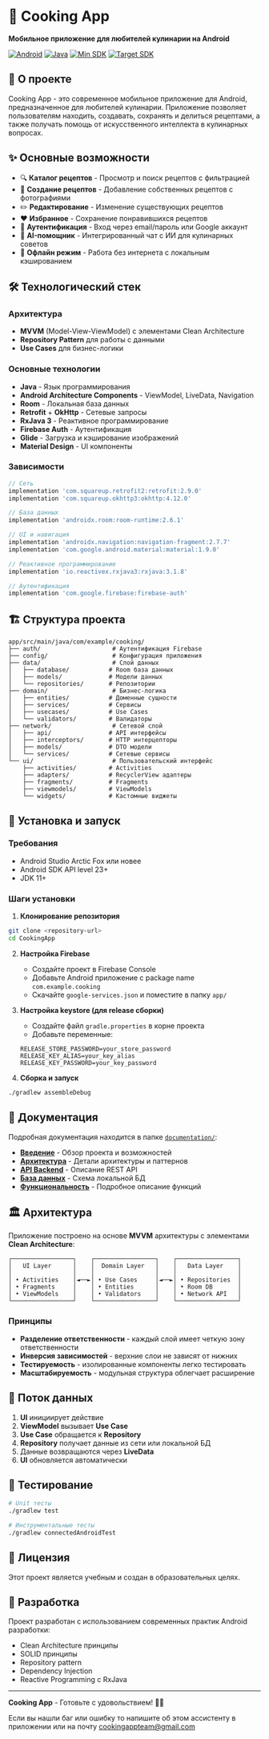 # 🍳 Cooking App

**Мобильное приложение для любителей кулинарии на Android**

[![Android](https://img.shields.io/badge/Platform-Android-green.svg)](https://www.android.com/)
[![Java](https://img.shields.io/badge/Language-Java-orange.svg)](https://www.java.com/)
[![Min SDK](https://img.shields.io/badge/Min%20SDK-23-blue.svg)](https://developer.android.com/studio/releases/platforms)
[![Target SDK](https://img.shields.io/badge/Target%20SDK-34-blue.svg)](https://developer.android.com/studio/releases/platforms)

## 📱 О проекте

Cooking App - это современное мобильное приложение для Android, предназначенное для любителей кулинарии. Приложение позволяет пользователям находить, создавать, сохранять и делиться рецептами, а также получать помощь от искусственного интеллекта в кулинарных вопросах.

## ✨ Основные возможности

- 🔍 **Каталог рецептов** - Просмотр и поиск рецептов с фильтрацией
- 📝 **Создание рецептов** - Добавление собственных рецептов с фотографиями
- ✏️ **Редактирование** - Изменение существующих рецептов
- ❤️ **Избранное** - Сохранение понравившихся рецептов
- 🔐 **Аутентификация** - Вход через email/пароль или Google аккаунт
- 🤖 **AI-помощник** - Интегрированный чат с ИИ для кулинарных советов
- 📱 **Офлайн режим** - Работа без интернета с локальным кэшированием

## 🛠 Технологический стек

### Архитектура
- **MVVM** (Model-View-ViewModel) с элементами Clean Architecture
- **Repository Pattern** для работы с данными
- **Use Cases** для бизнес-логики

### Основные технологии
- **Java** - Язык программирования
- **Android Architecture Components** - ViewModel, LiveData, Navigation
- **Room** - Локальная база данных
- **Retrofit** + **OkHttp** - Сетевые запросы
- **RxJava 3** - Реактивное программирование
- **Firebase Auth** - Аутентификация
- **Glide** - Загрузка и кэширование изображений
- **Material Design** - UI компоненты

### Зависимости
```gradle
// Сеть
implementation 'com.squareup.retrofit2:retrofit:2.9.0'
implementation 'com.squareup.okhttp3:okhttp:4.12.0'

// База данных
implementation 'androidx.room:room-runtime:2.6.1'

// UI и навигация
implementation 'androidx.navigation:navigation-fragment:2.7.7'
implementation 'com.google.android.material:material:1.9.0'

// Реактивное программирование
implementation 'io.reactivex.rxjava3:rxjava:3.1.8'

// Аутентификация
implementation 'com.google.firebase:firebase-auth'
```

## 🏗 Структура проекта

```
app/src/main/java/com/example/cooking/
├── auth/                    # Аутентификация Firebase
├── config/                  # Конфигурация приложения
├── data/                    # Слой данных
│   ├── database/           # Room база данных
│   ├── models/             # Модели данных
│   └── repositories/       # Репозитории
├── domain/                  # Бизнес-логика
│   ├── entities/           # Доменные сущности
│   ├── services/           # Сервисы
│   ├── usecases/           # Use Cases
│   └── validators/         # Валидаторы
├── network/                 # Сетевой слой
│   ├── api/                # API интерфейсы
│   ├── interceptors/       # HTTP интерцепторы
│   ├── models/             # DTO модели
│   └── services/           # Сетевые сервисы
└── ui/                      # Пользовательский интерфейс
    ├── activities/         # Activities
    ├── adapters/           # RecyclerView адаптеры
    ├── fragments/          # Fragments
    ├── viewmodels/         # ViewModels
    └── widgets/            # Кастомные виджеты
```

## 🚀 Установка и запуск

### Требования
- Android Studio Arctic Fox или новее
- Android SDK API level 23+
- JDK 11+

### Шаги установки

1. **Клонирование репозитория**
```bash
git clone <repository-url>
cd CookingApp
```

2. **Настройка Firebase**
   - Создайте проект в Firebase Console
   - Добавьте Android приложение с package name `com.example.cooking`
   - Скачайте `google-services.json` и поместите в папку `app/`

3. **Настройка keystore (для release сборки)**
   - Создайте файл `gradle.properties` в корне проекта
   - Добавьте переменные:
   ```properties
   RELEASE_STORE_PASSWORD=your_store_password
   RELEASE_KEY_ALIAS=your_key_alias
   RELEASE_KEY_PASSWORD=your_key_password
   ```

4. **Сборка и запуск**
```bash
./gradlew assembleDebug
```

## 📖 Документация

Подробная документация находится в папке [`documentation/`](./documentation/):

- [**Введение**](./documentation/01_introduction.md) - Обзор проекта и возможностей
- [**Архитектура**](./documentation/03_architecture.md) - Детали архитектуры и паттернов
- [**API Backend**](./documentation/04_backend_api.md) - Описание REST API
- [**База данных**](./documentation/05_database.md) - Схема локальной БД
- [**Функциональность**](./documentation/06_features.md) - Подробное описание функций

## 🏛 Архитектура

Приложение построено на основе **MVVM** архитектуры с элементами **Clean Architecture**:

```
┌─────────────────┐    ┌─────────────────┐    ┌─────────────────┐
│   UI Layer      │    │  Domain Layer   │    │   Data Layer    │
│                 │    │                 │    │                 │
│ • Activities    │◄──►│ • Use Cases     │◄──►│ • Repositories  │
│ • Fragments     │    │ • Entities      │    │ • Room DB       │
│ • ViewModels    │    │ • Validators    │    │ • Network API   │
└─────────────────┘    └─────────────────┘    └─────────────────┘
```

### Принципы
- **Разделение ответственности** - каждый слой имеет четкую зону ответственности
- **Инверсия зависимостей** - верхние слои не зависят от нижних
- **Тестируемость** - изолированные компоненты легко тестировать
- **Масштабируемость** - модульная структура облегчает расширение

## 🔄 Поток данных

1. **UI** инициирует действие
2. **ViewModel** вызывает **Use Case**
3. **Use Case** обращается к **Repository**
4. **Repository** получает данные из сети или локальной БД
5. Данные возвращаются через **LiveData**
6. **UI** обновляется автоматически

## 🧪 Тестирование

```bash
# Unit тесты
./gradlew test

# Инструментальные тесты
./gradlew connectedAndroidTest
```

## 📄 Лицензия

Этот проект является учебным и создан в образовательных целях.

## 👥 Разработка

Проект разработан с использованием современных практик Android разработки:
- Clean Architecture принципы
- SOLID принципы
- Repository pattern
- Dependency Injection
- Reactive Programming с RxJava

---

**Cooking App** - Готовьте с удовольствием! 🍳✨ 


Если вы нашли баг или ошибку то напишите об этом ассистенту в приложении или на почту cookingappteam@gmail.com
